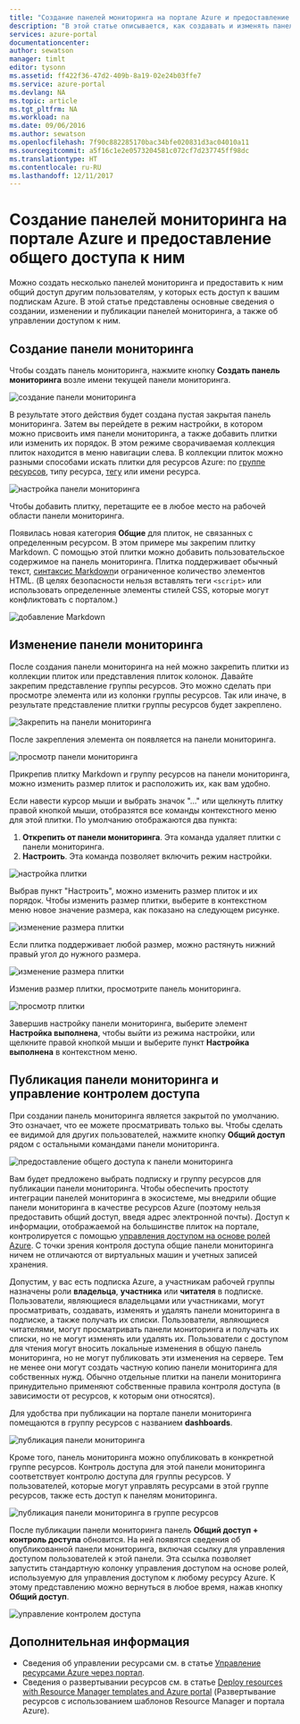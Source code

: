 ```yaml
---
title: "Создание панелей мониторинга на портале Azure и предоставление к ним общего доступа | Документация Майкрософт"
description: "В этой статье описывается, как создавать и изменять панели мониторинга на портале Azure."
services: azure-portal
documentationcenter: 
author: sewatson
manager: timlt
editor: tysonn
ms.assetid: ff422f36-47d2-409b-8a19-02e24b03ffe7
ms.service: azure-portal
ms.devlang: NA
ms.topic: article
ms.tgt_pltfrm: NA
ms.workload: na
ms.date: 09/06/2016
ms.author: sewatson
ms.openlocfilehash: 7f90c882285170bac34bfe020831d3ac04010a11
ms.sourcegitcommit: a5f16c1e2e0573204581c072cf7d237745ff98dc
ms.translationtype: HT
ms.contentlocale: ru-RU
ms.lasthandoff: 12/11/2017
---
```

# <a name="create-and-share-dashboards-in-the-azure-portal"></a>Создание панелей мониторинга на портале Azure и предоставление общего доступа к ним
Можно создать несколько панелей мониторинга и предоставить к ним общий доступ другим пользователям, у которых есть доступ к вашим подпискам Azure.  В этой статье представлены основные сведения о создании, изменении и публикации панелей мониторинга, а также об управлении доступом к ним.

## <a name="create-a-dashboard"></a>Создание панели мониторинга
Чтобы создать панель мониторинга, нажмите кнопку **Создать панель мониторинга** возле имени текущей панели мониторинга.  

![создание панели мониторинга](./media/azure-portal-dashboards/new-dashboard.png)

В результате этого действия будет создана пустая закрытая панель мониторинга. Затем вы перейдете в режим настройки, в котором можно присвоить имя панели мониторинга, а также добавить плитки или изменить их порядок.  В этом режиме сворачиваемая коллекция плиток находится в меню навигации слева.  В коллекции плиток можно разными способами искать плитки для ресурсов Azure: по [группе ресурсов](../azure-resource-manager/resource-group-overview.md#resource-groups), типу ресурса, [тегу](../azure-resource-manager/resource-group-using-tags.md) или имени ресурса.  

![настройка панели мониторинга](./media/azure-portal-dashboards/customize-dashboard.png)

Чтобы добавить плитку, перетащите ее в любое место на рабочей области панели мониторинга.

Появилась новая категория **Общие** для плиток, не связанных с определенным ресурсом.  В этом примере мы закрепим плитку Markdown.  С помощью этой плитки можно добавить пользовательское содержимое на панель мониторинга.  Плитка поддерживает обычный текст, [синтаксис Markdown](https://daringfireball.net/projects/markdown/syntax)и ограниченное количество элементов HTML.  (В целях безопасности нельзя вставлять теги `<script>` или использовать определенные элементы стилей CSS, которые могут конфликтовать с порталом.) 

![добавление Markdown](./media/azure-portal-dashboards/add-markdown.png)

## <a name="edit-a-dashboard"></a>Изменение панели мониторинга
После создания панели мониторинга на ней можно закрепить плитки из коллекции плиток или представления плиток колонок. Давайте закрепим представление группы ресурсов. Это можно сделать при просмотре элемента или из колонки группы ресурсов. Так или иначе, в результате представление плитки группы ресурсов будет закреплено.

![Закрепить на панели мониторинга](./media/azure-portal-dashboards/pin-to-dashboard.png)

После закрепления элемента он появляется на панели мониторинга.

![просмотр панели мониторинга](./media/azure-portal-dashboards/view-dashboard.png)

Прикрепив плитку Markdown и группу ресурсов на панели мониторинга, можно изменить размер плиток и расположить их, как вам удобно.

Если навести курсор мыши и выбрать значок "..." или щелкнуть плитку правой кнопкой мыши, отобразятся все команды контекстного меню для этой плитки. По умолчанию отображаются два пункта:

1. **Открепить от панели мониторинга**. Эта команда удаляет плитки с панели мониторинга.
2. **Настроить**. Эта команда позволяет включить режим настройки.

![настройка плитки](./media/azure-portal-dashboards/customize-tile.png)

Выбрав пункт "Настроить", можно изменить размер плиток и их порядок. Чтобы изменить размер плитки, выберите в контекстном меню новое значение размера, как показано на следующем рисунке.

![изменение размера плитки](./media/azure-portal-dashboards/resize-tile.png)

Если плитка поддерживает любой размер, можно растянуть нижний правый угол до нужного размера.

![изменение размера плитки](./media/azure-portal-dashboards/resize-corner.png)

Изменив размер плитки, просмотрите панель мониторинга.

![просмотр плитки](./media/azure-portal-dashboards/view-tile.png)

Завершив настройку панели мониторинга, выберите элемент **Настройка выполнена**, чтобы выйти из режима настройки, или щелкните правой кнопкой мыши и выберите пункт **Настройка выполнена** в контекстном меню.

## <a name="publish-a-dashboard-and-manage-access-control"></a>Публикация панели мониторинга и управление контролем доступа
При создании панель мониторинга является закрытой по умолчанию. Это означает, что ее можете просматривать только вы.  Чтобы сделать ее видимой для других пользователей, нажмите кнопку **Общий доступ** рядом с остальными командами панели мониторинга.

![предоставление общего доступа к панели мониторинга](./media/azure-portal-dashboards/share-dashboard.png)

Вам будет предложено выбрать подписку и группу ресурсов для публикации панели мониторинга. Чтобы обеспечить простоту интеграции панелей мониторинга в экосистеме, мы внедрили общие панели мониторинга в качестве ресурсов Azure (поэтому нельзя предоставить общий доступ, введя адрес электронной почты).  Доступ к информации, отображаемой на большинстве плиток на портале, контролируется с помощью [управления доступом на основе ролей Azure](../active-directory/role-based-access-control-configure.md). С точки зрения контроля доступа общие панели мониторинга ничем не отличаются от виртуальных машин и учетных записей хранения.  

Допустим, у вас есть подписка Azure, а участникам рабочей группы назначены роли **владельца**, **участника** или **читателя** в подписке.  Пользователи, являющиеся владельцами или участниками, могут просматривать, создавать, изменять и удалять панели мониторинга в подписке, а также получать их списки.  Пользователи, являющиеся читателями, могут просматривать панели мониторинга и получать их списки, но не могут изменять или удалять их.  Пользователи с доступом для чтения могут вносить локальные изменения в общую панель мониторинга, но не могут публиковать эти изменения на сервере.  Тем не менее они могут создать частную копию панели мониторинга для собственных нужд.  Обычно отдельные плитки на панели мониторинга принудительно применяют собственные правила контроля доступа (в зависимости от ресурсов, к которым они относятся).  

Для удобства при публикации на портале панели мониторинга помещаются в группу ресурсов с названием **dashboards**.  

![публикация панели мониторинга](./media/azure-portal-dashboards/publish-dashboard.png)

Кроме того, панель мониторинга можно опубликовать в конкретной группе ресурсов.  Контроль доступа для этой панели мониторинга соответствует контролю доступа для группы ресурсов.  У пользователей, которые могут управлять ресурсами в этой группе ресурсов, также есть доступ к панелям мониторинга.

![публикация панели мониторинга в группе ресурсов](./media/azure-portal-dashboards/publish-to-resource-group.png)

После публикации панели мониторинга панель **Общий доступ + контроль доступа** обновится. На ней появятся сведения об опубликованной панели мониторинга, включая ссылку для управления доступом пользователей к этой панели.  Эта ссылка позволяет запустить стандартную колонку управления доступом на основе ролей, используемую для управления доступом к любому ресурсу Azure.  К этому представлению можно вернуться в любое время, нажав кнопку **Общий доступ**.

![управление контролем доступа](./media/azure-portal-dashboards/manage-access.png)

## <a name="next-steps"></a>Дополнительная информация
* Сведения об управлении ресурсами см. в статье [Управление ресурсами Azure через портал](../azure-resource-manager/resource-group-portal.md).
* Сведения о развертывании ресурсов см. в статье [Deploy resources with Resource Manager templates and Azure portal](../azure-resource-manager/resource-group-template-deploy-portal.md) (Развертывание ресурсов с использованием шаблонов Resource Manager и портала Azure).

